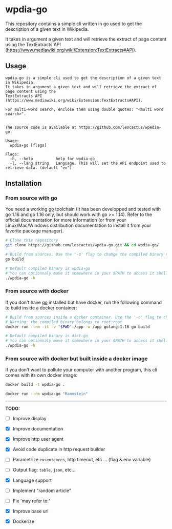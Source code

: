 # wpdia-go

This repository contains a simple cli written in go used to get the description of a given text in Wikipedia.

It takes in argument a given text and will retrieve the extract of page content using the 
TextExtracts API (https://www.mediawiki.org/wiki/Extension:TextExtracts#API).

## Usage

```
wpdia-go is a simple cli used to get the description of a given text in Wikipedia.
It takes in argument a given text and will retrieve the extract of page content using the 
TextExtracts API (https://www.mediawiki.org/wiki/Extension:TextExtracts#API).

For multi-word search, enclose them using double quotes: "<multi word search>".


The source code is available at https://github.com/lescactus/wpedia-go.

Usage:
  wpdia-go [flags]

Flags:
  -h, --help          help for wpdia-go
  -l, --lang string   Language. This will set the API endpoint used to retrieve data. (default "en")
```
## Installation

### From source with go

You need a working [go](https://golang.org/doc/install) toolchain (It has been developped and tested with go 1.16 and go 1.16 only, but should work with go >= 1.14). Refer to the official documentation for more information (or from your Linux/Mac/Windows distribution documentation to install it from your favorite package manager).

```sh
# Clone this repository
git clone https://github.com/lescactus/wpdia-go.git && cd wpdia-go/

# Build from sources. Use the '-o' flag to change the compiled binary name
go build

# Default compiled binary is wpdia-go
# You can optionnaly move it somewhere in your $PATH to access it shell wide
./wpdia-go -h
```

### From source with docker

If you don't have [go](https://golang.org/) installed but have docker, run the following command to build inside a docker container:

```sh
# Build from sources inside a docker container. Use the '-o' flag to change the compiled binary name
# Warning: the compiled binary belongs to root:root
docker run --rm -it -v "$PWD":/app -w /app golang:1.16 go build

# Default compiled binary is dict-go
# You can optionnaly move it somewhere in your $PATH to access it shell wide
./wpdia-go -h
```

### From source with docker but built inside a docker image

If you don't want to pollute your computer with another program, this cli comes with its own docker image:

```sh
docker build -t wpdia-go .

docker run --rm wpdia-go "Rammstein"
```

---
**TODO:**

- [ ] Improve display

- [x] Improve documentation

- [x] Improve http user agent 

- [x] Avoid code duplicate in http request builder

- [ ] Parametrize `exsentences`, http timeout, etc ... (flag & env variable)

- [ ] Output flag: `table`, `json`, etc...

- [x] Language support

- [ ] Implement "random article" 

- [ ] Fix 'may refer to:'

- [x] Improve base url

- [x] Dockerize